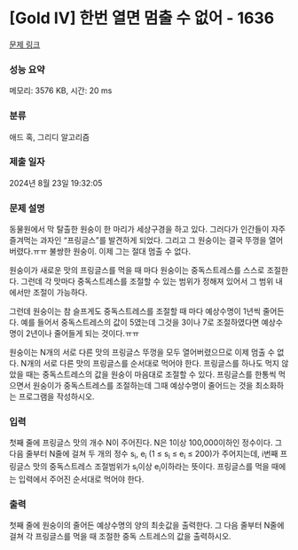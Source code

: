 # [Gold IV] 한번 열면 멈출 수 없어 - 1636 

[문제 링크](https://www.acmicpc.net/problem/1636) 

### 성능 요약

메모리: 3576 KB, 시간: 20 ms

### 분류

애드 혹, 그리디 알고리즘

### 제출 일자

2024년 8월 23일 19:32:05

### 문제 설명

<p>동물원에서 막 탈출한 원숭이 한 마리가 세상구경을 하고 있다. 그러다가 인간들이 자주 즐겨먹는 과자인 “프링글스”를 발견하게 되었다. 그리고 그 원숭이는 결국 뚜껑을 열어버렸다.ㅠㅠ 불쌍한 원숭이. 이제 그는 절대 멈출 수 없다.</p>

<p>원숭이가 새로운 맛의 프링글스를 먹을 때 마다 원숭이는 중독스트레스를 스스로 조절한다. 그런데 각 맛마다 중독스트레스를 조절할 수 있는 범위가 정해져 있어서 그 범위 내에서만 조절이 가능하다.</p>

<p>그런데 원숭이는 참 슬프게도 중독스트레스를 조절할 때 마다 예상수명이 1년씩 줄어든다. 예를 들어서 중독스트레스의 값이 5였는데 그것을 3이나 7로 조절하였다면 예상수명이 2년이나 줄어들게 되는 것이다.ㅠㅠ</p>

<p>원숭이는 N개의 서로 다른 맛의 프링글스 뚜껑을 모두 열어버렸으므로 이제 멈출 수 없다. N개의 서로 다른 맛의 프링글스를 순서대로 먹어야 한다. 프링글스를 하나도 먹지 않았을 때는 중독스트레스의 값을 원숭이 마음대로 조절할 수 있다. 프링글스를 한통씩 먹으면서 원숭이가 중독스트레스를 조절하는데 그때 예상수명이 줄어드는 것을 최소화하는 프로그램을 작성하시오.</p>

### 입력 

 <p>첫째 줄에 프링글스 맛의 개수 N이 주어진다. N은 1이상 100,000이하인 정수이다. 그 다음 줄부터 N줄에 걸쳐 두 개의 정수 s<sub>i</sub>, e<sub>i</sub> (1 ≤ s<sub>i</sub> ≤ e<sub>i</sub> ≤ 200)가 주어지는데, i번째 프링글스 맛의 중독스트레스 조절범위가 s<sub>i</sub>이상 e<sub>i</sub>이하라는 뜻이다. 프링글스를 먹을 때에는 입력에서 주어진 순서대로 먹어야 한다.</p>

### 출력 

 <p>첫째 줄에 원숭이의 줄어든 예상수명의 양의 최솟값을 출력한다. 그 다음 줄부터 N줄에 걸쳐 각 프링글스를 먹을 때 조절한 중독 스트레스의 값을 출력하시오.</p>

